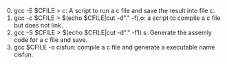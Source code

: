 0. gcc -E $CFILE > c: A script to run a c file and save the result into file c.
1. gcc -c $CFILE > $(echo $CFILE|cut -d"." -f).o: a script to compile a c file but does not link.
2. gcc -S $CFILE > $(echo $CFILE|cut -d"." -f1).s: Generate the assemly code for a c file and save.
3. gcc $CFILE -o cisfun: compile a c file and generate a executable name cisfun.
